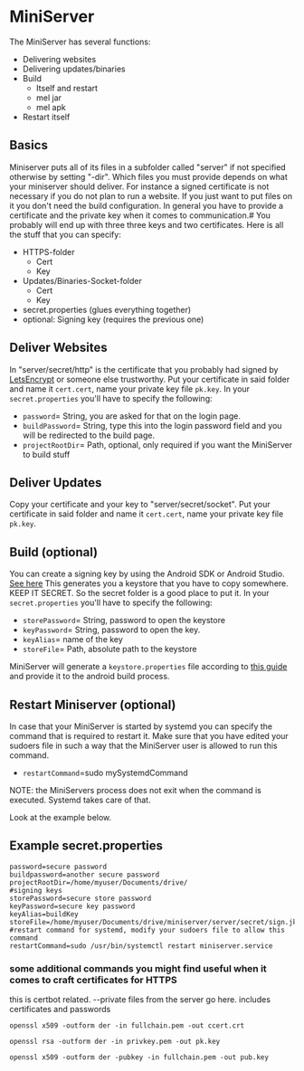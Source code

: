 # MiniServer
The MiniServer has several functions:
* Delivering websites
* Delivering updates/binaries
* Build 
    * Itself and restart
    * mel jar
    * mel apk
* Restart itself
## Basics
Miniserver puts all of its files in a subfolder  called "server" if not specified otherwise by setting "-dir".
Which files you must provide depends on what your miniserver should deliver. For instance a signed certificate is not necessary if you do not plan to run a website.
If you just want to put files on it you don't need the build configuration.
In general you have to provide a certificate and the private key when it comes to communication.#
You probably will end up with three three keys and two certificates.
Here is all the stuff that you can specify:
* HTTPS-folder
    * Cert
    * Key
* Updates/Binaries-Socket-folder
    * Cert
    * Key
* secret.properties (glues everything together)
* optional: Signing key (requires the previous one)


## Deliver Websites
In "server/secret/http" is the certificate that you probably had signed by [LetsEncrypt](https://letsencrypt.org/) or someone else trustworthy.
Put your certificate in said folder and name it `cert.cert`, name your private key file `pk.key`.
In your `secret.properties` you'll have to specify the following:
* `password`= String, you are asked for that on the login page.
* `buildPassword`= String, type this into the login password field and you will be redirected to the build page.
* `projectRootDir`= Path, optional, only required if you want the MiniServer to build stuff


## Deliver Updates
Copy your certificate and your key to "server/secret/socket".
Put your certificate in said folder and name it `cert.cert`, name your private key file `pk.key`.

## Build (optional)
You can create a signing key by using the Android SDK or Android Studio. [See here](https://developer.android.com/studio/publish/app-signing#generate-key)
This generates you a keystore that you have to copy somewhere. KEEP IT SECRET. So the secret folder is a good place to put it.
In your `secret.properties` you'll have to specify the following:

* `storePassword`= String, password to open the keystore
* `keyPassword`= String, password to open the key.
* `keyAlias`= name of the key
* `storeFile`= Path, absolute path to the keystore

MiniServer will generate a `keystore.properties` file according to [this guide](https://developer.android.com/studio/publish/app-signing#secure-key)
and provide it to the android build process.

## Restart Miniserver (optional)
In case that your MiniServer is started by systemd you can specify the command that is required to restart it.
Make sure that you have edited your sudoers file in such a way that the MiniServer user is allowed to run this command.

* `restartCommand`=sudo mySystemdCommand

NOTE: the MiniServers process does not exit when the command is executed. Systemd takes care of that.

Look at the example below.

## Example secret.properties
```properties
password=secure password
buildpassword=another secure password
projectRootDir=/home/myuser/Documents/drive/
#signing keys
storePassword=secure store password
keyPassword=secure key password
keyAlias=buildKey
storeFile=/home/myuser/Documents/drive/miniserver/server/secret/sign.jks 
#restart command for systemd, modify your sudoers file to allow this command
restartCommand=sudo /usr/bin/systemctl restart miniserver.service
```


### some additional commands you might find useful when it comes to craft certificates for HTTPS
this is certbot related.
--private files from the server go here. includes certificates and passwords

`openssl x509 -outform der -in fullchain.pem -out ccert.crt`

`openssl rsa -outform der -in privkey.pem -out pk.key`

`openssl x509 -outform der -pubkey -in fullchain.pem -out pub.key`

